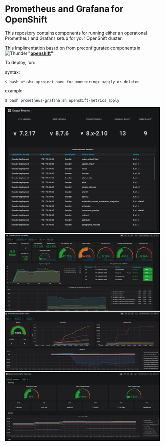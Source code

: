 # Prometheus and Grafana for OpenShift

This repository contains components for running either an operational Prometheus and Grafana setup for your OpenShift cluster. 

This Implimentation based on from preconfigurated components in 
<img src="https://i1.wp.com/blog.openshift.com/wp-content/uploads/redhatopenshift.png?w=1376&ssl=1" alt="Thunder" width="20%"/> **"[openshift](https://github.com/ros-kamach/openshift.git)"**

To deploy, run:

syntax:
```
$ bash <*.sh> <project name for monitoring> <apply or delete> 
```
example:
```
$ bash prometheus-grafana.sh openshift-metrics apply
```
![alt text](https://github.com/ros-kamach/openshift_monitoring/raw/master/4.png)
![alt text](https://github.com/ros-kamach/openshift_monitoring/raw/master/3.png)
![alt text](https://github.com/ros-kamach/openshift_monitoring/raw/master/2.png)
![alt text](https://github.com/ros-kamach/openshift_monitoring/raw/master/1.png)
